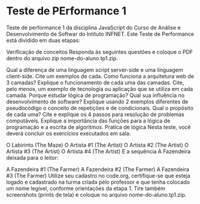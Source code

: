 # Teste de PErformance 1
Teste de performance 1 da disciplina JavaScript do Curso de Análise e Desenvolvimento de Softwar do Intituto INFNET.
Este Teste de Performance está dividido em duas etapas:

Verificação de conceitos
Responda às seguintes questões e coloque o PDF dentro do arquivo zip nome-do-aluno.tp1.zip.

Qual a diferença de uma linguagem script server-side e uma linguagem client-side. Cite um exemplos de cada.
Como funciona a arquitetura web de 3 camadas? Explique o funcionamento de cada uma das camadas. Cite, pelo menos, um exemplo de tecnologia ou aplicação que se utiliza em cada camada.
Porque estudar lógica de programação? Qual sua influência no desenvolvimento de software?
Explique usando 2 exemplos diferentes de pseudocódigo o conceito de repetições e de condicionais. Qual o propósito de cada uma?
Cite e explique os 4 passos para resolução de problemas computáveis.
Explique a importância das funções para a lógica de programação e a escrita de algoritmos.
Pratica de lógica
Nesta teste, você deverá concluir os exercícios executados em sala:

O Labirinto (The Maze)
O Artista #1 (The Artist)
O Artista #2 (The Artist)
O Artista #3 (The Artist)
O Artista #4 (The Artist)
E a sequência A Fazendeira deixada para o leitor:

A Fazendeira #1 (The Farmer)
A Fazendeira #2 (The Farmer)
A Fazendeira #3 (The Farmer)
Utilize seu cadastro no code.org, certifique-se que esteja logado e cadastrado na turma criada pelo professor e que tenha colocado um nome legível, conforme orientações da etapa 1. Tire também screenshots (prints de tela) e coloque no arquivo nome-do-aluno.tp1.zip.